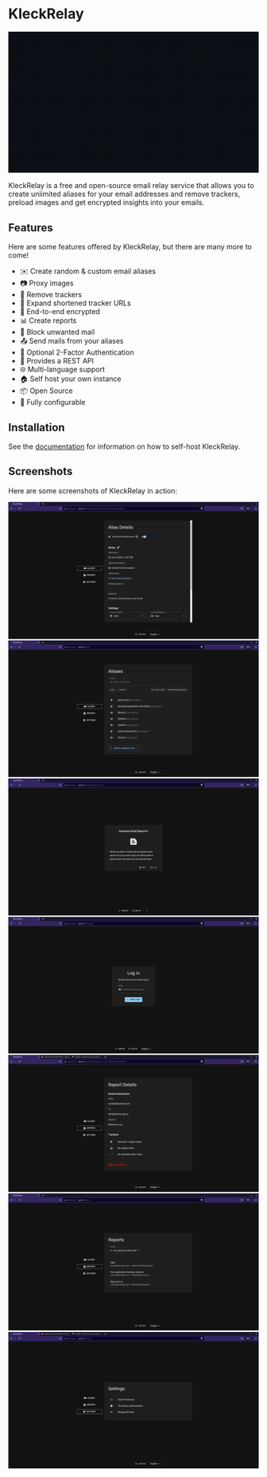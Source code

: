 # KleckRelay

![KleckRelay demonstration](https://raw.githubusercontent.com/Myzel394/kleckrelay-tutorials/main/cdn/process.gif)

KleckRelay is a free and open-source email relay service that allows you to create unlimited
aliases for your email addresses and remove trackers, preload images and get encrypted
insights into your emails.

## Features

Here are some features offered by KleckRelay, but there are many more to come!

* ✉️ Create random & custom email aliases
* 📷 Proxy images
* 📝 Remove trackers
* 📎 Expand shortened tracker URLs
* 🔑 End-to-end encrypted
* 📊 Create reports
* 🛑 Block unwanted mail
* 📤 Send mails from your aliases
* 🔐 Optional 2-Factor Authentication
* 📡 Provides a REST API
* 🌐 Multi-language support
* 🏠 Self host your own instance
* 📦 Open Source
* 🔧 Fully configurable

## Installation

See the [documentation](https://docs.kleckrelay.com/) for information on how to self-host 
KleckRelay.


## Screenshots

Here are some screenshots of KleckRelay in action:

![Alias details](https://raw.githubusercontent.com/Myzel394/kleckrelay-docs/master/static/img/screenshots/alias-details.png)
![Aliases overview](https://raw.githubusercontent.com/Myzel394/kleckrelay-docs/master/static/img/screenshots/aliases-overview.png)
![Generate reports](https://raw.githubusercontent.com/Myzel394/kleckrelay-docs/master/static/img/screenshots/generate-reports.png)
![Login](https://raw.githubusercontent.com/Myzel394/kleckrelay-docs/master/static/img/screenshots/login.png)
![Report details](https://raw.githubusercontent.com/Myzel394/kleckrelay-docs/master/static/img/screenshots/report-details.png)
![Reports overview](https://raw.githubusercontent.com/Myzel394/kleckrelay-docs/master/static/img/screenshots/reports-overview.png)
![Settings](https://raw.githubusercontent.com/Myzel394/kleckrelay-docs/master/static/img/screenshots/settings.png)
